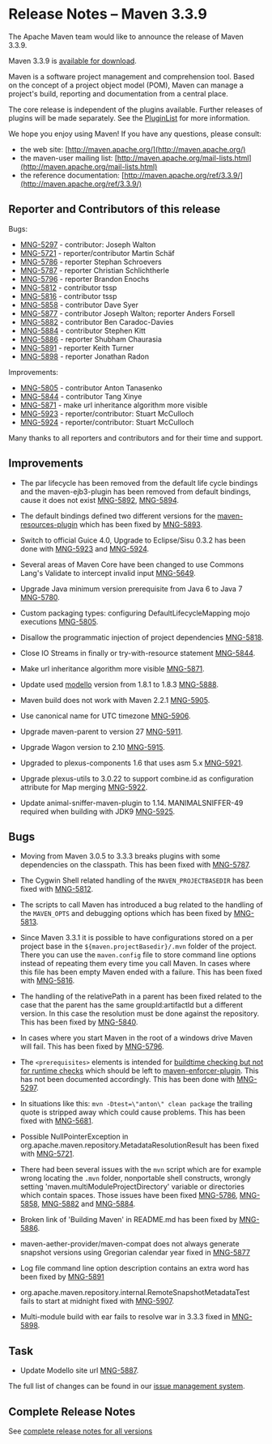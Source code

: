 <!-- 
 Licensed to the Apache Software Foundation (ASF) under one
 or more contributor license agreements.  See the NOTICE file
 distributed with this work for additional information
 regarding copyright ownership.  The ASF licenses this file
 to you under the Apache License, Version 2.0 (the
 "License"); you may not use this file except in compliance
 with the License.  You may obtain a copy of the License at

   http://www.apache.org/licenses/LICENSE-2.0

 Unless required by applicable law or agreed to in writing,
 software distributed under the License is distributed on an
 "AS IS" BASIS, WITHOUT WARRANTIES OR CONDITIONS OF ANY
 KIND, either express or implied.  See the License for the
 specific language governing permissions and limitations
 under the License.

 NOTE: For help with the syntax of this file, see:
 http://maven.apache.org/doxia/references/apt-format.html
-->

# Release Notes &#x2013; Maven 3.3.9

The Apache Maven team would like to announce the release of Maven 3.3.9.

Maven 3.3.9 is [available for download][0].

Maven is a software project management and comprehension tool. Based on the concept of a project object model
(POM), Maven can manage a project's build, reporting and documentation from a central place.

The core release is independent of the plugins available. Further releases of plugins will be made separately.
See the [PluginList][1] for more information.

We hope you enjoy using Maven! If you have any questions, please consult:

- the web site: [http://maven.apache.org/](http://maven.apache.org/)
- the maven-user mailing list: [http://maven.apache.org/mail-lists.html](http://maven.apache.org/mail-lists.html)
- the reference documentation: [http://maven.apache.org/ref/3.3.9/](http://maven.apache.org/ref/3.3.9/)


Reporter and Contributors of this release
-----------------------------------------

Bugs:

 * [MNG-5297] - contributor: Joseph Walton
 * [MNG-5721] - reporter/contributor Martin Schäf
 * [MNG-5786] - reporter Stephan Schroevers
 * [MNG-5787] - reporter Christian Schlichtherle
 * [MNG-5796] - reporter Brandon Enochs
 * [MNG-5812] - contributor tssp
 * [MNG-5816] - contributor tssp
 * [MNG-5858] - contributor Dave Syer
 * [MNG-5877] - contributor Joseph Walton; reporter Anders Forsell
 * [MNG-5882] - contributor Ben Caradoc-Davies
 * [MNG-5884] - contributor Stephen Kitt
 * [MNG-5886] - reporter Shubham Chaurasia
 * [MNG-5891] - reporter Keith Turner
 * [MNG-5898] - reporter Jonathan Radon

Improvements:

 * [MNG-5805] - contributor Anton Tanasenko
 * [MNG-5844] - contributor Tang Xinye
 * [MNG-5871] - make url inheritance algorithm more visible
 * [MNG-5923] - reporter/contributor: Stuart McCulloch
 * [MNG-5924] - reporter/contributor: Stuart McCulloch

Many thanks to all reporters and contributors and for their time and support.

Improvements
------------

 * The par lifecycle has been removed from the default life cycle bindings and the maven-ejb3-plugin
   has been removed from default bindings, cause it does not exist [MNG-5892][MNG-5892], [MNG-5894][MNG-5894].

 * The default bindings defined two different versions for the [maven-resources-plugin][maven-resources-plugin]
   which has been fixed by [MNG-5893][MNG-5893].

 * Switch to official Guice 4.0, Upgrade to Eclipse/Sisu 0.3.2 has been done with 
   [MNG-5923][MNG-5923] and [MNG-5924][MNG-5924].
 
 * Several areas of Maven Core have been changed to use Commons Lang's Validate to intercept invalid 
   input [MNG-5649][MNG-5649].

 * Upgrade Java minimum version prerequisite from Java 6 to Java 7 [MNG-5780][MNG-5780].

 * Custom packaging types: configuring DefaultLifecycleMapping mojo executions [MNG-5805][MNG-5805].

 * Disallow the programmatic injection of project dependencies [MNG-5818][MNG-5818].

 * Close IO Streams in finally or try-with-resource statement [MNG-5844][MNG-5844].

 * Make url inheritance algorithm more visible [MNG-5871][MNG-5871].  

 * Update used [modello](http://codehaus-plexus.github.io/modello/) version from 1.8.1 to 1.8.3 [MNG-5888][MNG-5888].  

 * Maven build does not work with Maven 2.2.1 [MNG-5905][MNG-5905].

 * Use canonical name for UTC timezone [MNG-5906][MNG-5906].  

 * Upgrade maven-parent to version 27 [MNG-5911][MNG-5911].

 * Upgrade Wagon version to 2.10 [MNG-5915][MNG-5915].

 * Upgraded to plexus-components 1.6 that uses asm 5.x [MNG-5921][MNG-5921].

 * Upgrade plexus-utils to 3.0.22 to support combine.id as configuration attribute for Map merging [MNG-5922][MNG-5922].  

 * Update animal-sniffer-maven-plugin to 1.14. MANIMALSNIFFER-49 required when building with JDK9 [MNG-5925][MNG-5925].  


Bugs
----

 * Moving from Maven 3.0.5 to 3.3.3 breaks plugins with some dependencies on the classpath.
   This has been fixed with [MNG-5787][MNG-5787].

 * The Cygwin Shell related handling of the `MAVEN_PROJECTBASEDIR` has been fixed
   with [MNG-5812][MNG-5812].

 * The scripts to call Maven has introduced a bug related to the handling of the
   `MAVEN_OPTS` and debugging options which has been fixed by [MNG-5813][MNG-5813].

 * Since Maven 3.3.1 it is possible to have configurations stored on a per project base in the 
   `${maven.projectBasedir}/.mvn` folder of the project. There you can use the `maven.config` 
   file to store command line options instead of repeating them every time you call Maven.
   In cases where this file has been empty Maven ended with a failure. This has been fixed
   with [MNG-5816][MNG-5816].

 * The handling of the relativePath in a parent has been fixed related to the case
   that the parent has the same groupId:artifactId but a different version. In this
   case the resolution must be done against the repository.
   This has been fixed by [MNG-5840][MNG-5840].

 * In cases where you start Maven in the root of a windows drive Maven will fail.
   This has been fixed by [MNG-5796][MNG-5796]. 

 * The `<prerequisites>` elements is intended for [buildtime checking but not for runtime checks][MNG-4840] 
   which should be left to [maven-enforcer-plugin][maven-enforcer-plugin]. 
   This has not been documented accordingly. This has been done with [MNG-5297][MNG-5297].

 * In situations like this: `mvn -Dtest=\"anton\" clean package` the trailing quote
   is stripped away which could cause problems. This has been fixed with [MNG-5681][MNG-5681].

 * Possible NullPointerException in org.apache.maven.repository.MetadataResolutionResult 
   has been fixed with [MNG-5721].

 * There had been several issues with the `mvn` script which are for example
   wrong locating the `.mvn` folder, nonportable shell constructs, wrongly setting
   'maven.multiModuleProjectDirectory' variable or directories which contain spaces. Those
   issues have been fixed [MNG-5786][MNG-5786], [MNG-5858][MNG-5858], 
   [MNG-5882][MNG-5882] and [MNG-5884][MNG-5884].

 * Broken link of 'Building Maven' in README.md has been fixed by [MNG-5886][MNG-5886].

 * maven-aether-provider/maven-compat does not always generate snapshot versions using Gregorian calendar year 
   fixed in [MNG-5877][MNG-5877] 

 * Log file command line option description contains an extra word has been fixed by [MNG-5891][MNG-5891] 

 * org.apache.maven.repository.internal.RemoteSnapshotMetadataTest fails to start at midnight fixed with
   [MNG-5907][MNG-5907].

 * Multi-module build with ear fails to resolve war in 3.3.3 fixed in [MNG-5898][MNG-5898].


Task
----

 * Update Modello site url [MNG-5887][MNG-5887].  


The full list of changes can be found in our [issue management system][4].

## Complete Release Notes

See [complete release notes for all versions][5]

[0]: ../../download.html
[1]: ../../plugins/index.html
[2]: http://maven.apache.org/
[4]: https://issues.apache.org/jira/secure/ReleaseNote.jspa?projectId=12316922&amp;version=12333074
[5]: ../../docs/history.html
[maven-enforcer-plugin]: http://maven.apache.org/enforcer/maven-enforcer-plugin/
[maven-resources-plugin]: http://maven.apache.org/enforcer/maven-resources-plugin/
[MNG-4840]: https://issues.apache.org/jira/browse/MNG-4840
[MNG-5297]: https://issues.apache.org/jira/browse/MNG-5297
[MNG-5649]: https://issues.apache.org/jira/browse/MNG-5649
[MNG-5681]: https://issues.apache.org/jira/browse/MNG-5681
[MNG-5721]: https://issues.apache.org/jira/browse/MNG-5721
[MNG-5780]: https://issues.apache.org/jira/browse/MNG-5780
[MNG-5786]: https://issues.apache.org/jira/browse/MNG-5786
[MNG-5787]: https://issues.apache.org/jira/browse/MNG-5787
[MNG-5796]: https://issues.apache.org/jira/browse/MNG-5796
[MNG-5805]: https://issues.apache.org/jira/browse/MNG-5805
[MNG-5812]: https://issues.apache.org/jira/browse/MNG-5812
[MNG-5813]: https://issues.apache.org/jira/browse/MNG-5813
[MNG-5816]: https://issues.apache.org/jira/browse/MNG-5816
[MNG-5818]: https://issues.apache.org/jira/browse/MNG-5818
[MNG-5840]: https://issues.apache.org/jira/browse/MNG-5840
[MNG-5844]: https://issues.apache.org/jira/browse/MNG-5844
[MNG-5858]: https://issues.apache.org/jira/browse/MNG-5858
[MNG-5871]: https://issues.apache.org/jira/browse/MNG-5871
[MNG-5877]: https://issues.apache.org/jira/browse/MNG-5877
[MNG-5882]: https://issues.apache.org/jira/browse/MNG-5882
[MNG-5884]: https://issues.apache.org/jira/browse/MNG-5884
[MNG-5886]: https://issues.apache.org/jira/browse/MNG-5886
[MNG-5887]: https://issues.apache.org/jira/browse/MNG-5887
[MNG-5888]: https://issues.apache.org/jira/browse/MNG-5888
[MNG-5891]: https://issues.apache.org/jira/browse/MNG-5891
[MNG-5892]: https://issues.apache.org/jira/browse/MNG-5892
[MNG-5893]: https://issues.apache.org/jira/browse/MNG-5893
[MNG-5894]: https://issues.apache.org/jira/browse/MNG-5894
[MNG-5898]: https://issues.apache.org/jira/browse/MNG-5898
[MNG-5905]: https://issues.apache.org/jira/browse/MNG-5905
[MNG-5906]: https://issues.apache.org/jira/browse/MNG-5906
[MNG-5907]: https://issues.apache.org/jira/browse/MNG-5907
[MNG-5911]: https://issues.apache.org/jira/browse/MNG-5911
[MNG-5915]: https://issues.apache.org/jira/browse/MNG-5915
[MNG-5921]: https://issues.apache.org/jira/browse/MNG-5921
[MNG-5922]: https://issues.apache.org/jira/browse/MNG-5922
[MNG-5923]: https://issues.apache.org/jira/browse/MNG-5923
[MNG-5924]: https://issues.apache.org/jira/browse/MNG-5924
[MNG-5925]: https://issues.apache.org/jira/browse/MNG-5925
